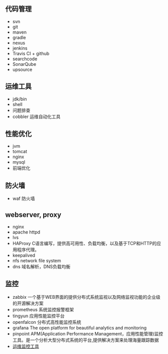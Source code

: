 ## 代码管理
* svn
* git
* maven
* gradle
* nexus
* jenkins
* Travis CI + github
* searchcode
* SonarQube
* upsource

## 运维工具
* jdk/bin
* shell
* 问题排查
* cobbler 运维自动化工具

## 性能优化
* jvm
* tomcat
* nginx
* mysql
* 前端优化

## 防火墙
* waf 防火墙

## webserver, proxy
* nginx
* apache httpd
* lvs
* HAProxy C语言编写，提供高可用性、负载均衡，以及基于TCP和HTTP的应用程序代理。
* keepalived
* nfs network file system
* dns 域名解析，DNS负载均衡

## 监控
* zabbix 一个基于WEB界面的提供分布式系统监视以及网络监视功能的企业级的开源解决方案
* prometheus 系统监控报警框架
* tingyun 应用性能监控平台
* openfalcon 分布式高性能监控系统
* grafana The open platform for beautiful analytics and monitoring
* pinpoint APM(Application Performance Management，应用性能管理)监控工具。是一个分析大型分布式系统的平台,提供解决方案来处理海量跟踪数据
* [运维监控工具](https://baijiahao.baidu.com/s?id=1593885632264192128&wfr=spider&for=pc&isFailFlag=1)